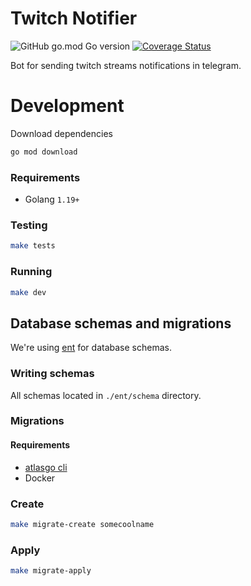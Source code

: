 # Twitch Notifier

![GitHub go.mod Go version](https://img.shields.io/github/go-mod/go-version/satont/twitch-notifier)
[![Coverage Status](https://coveralls.io/repos/github/Satont/twitch-notifier/badge.svg)](https://coveralls.io/github/Satont/twitch-notifier)

Bot for sending twitch streams notifications in telegram.

# Development

Download dependencies

```bash
go mod download
```

### Requirements

- Golang `1.19+`

### Testing


```bash
make tests
```

### Running

```bash
make dev
```

## Database schemas and migrations

We're using [ent](https://entgo.io/) for database schemas.

### Writing schemas

All schemas located in `./ent/schema` directory.

### Migrations

#### Requirements

- [atlasgo cli](https://atlasgo.io/getting-started#installation)
- Docker

### Create

```bash
make migrate-create somecoolname
```

### Apply

```bash
make migrate-apply
```
